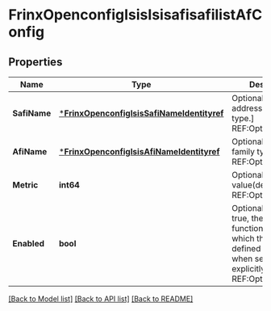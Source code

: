 # FrinxOpenconfigIsisIsisafisafilistAfConfig

## Properties
Name | Type | Description | Notes
------------ | ------------- | ------------- | -------------
**SafiName** | [***FrinxOpenconfigIsisSafiNameIdentityref**](frinx.openconfig.isis.SafiNameIdentityref.md) | Optional[Subsequent address-family type.] REF:Optional.empty | [optional] [default to null]
**AfiName** | [***FrinxOpenconfigIsisAfiNameIdentityref**](frinx.openconfig.isis.AfiNameIdentityref.md) | Optional[Address-family type.] REF:Optional.empty | [optional] [default to null]
**Metric** | **int64** | Optional[ISIS metric value(default&#x3D;10).] REF:Optional.empty | [optional] [default to null]
**Enabled** | **bool** | Optional[When set to true, the functionality within which this leaf is defined is enabled, when set to false it is explicitly disabled.] REF:Optional.empty | [optional] [default to null]

[[Back to Model list]](../README.md#documentation-for-models) [[Back to API list]](../README.md#documentation-for-api-endpoints) [[Back to README]](../README.md)


